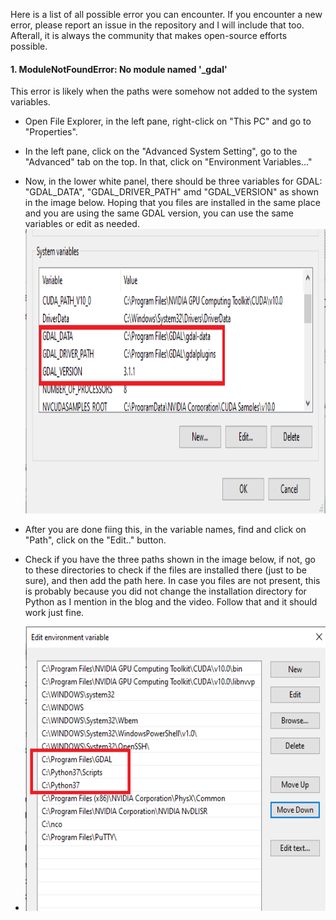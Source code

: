Here is a list of all possible error you can encounter. If you encounter a new error, please report an issue in the repository and I will include that too. Afterall, it is always the community that makes open-source efforts possible.<br/>

#### 1. ModuleNotFoundError: No module named '_gdal' <br/>
This error is likely when the paths were somehow not added to the system variables.<br/>
* Open File Explorer, in the left pane, right-click on "This PC" and go to "Properties".<br/>
* In the left pane, click on the "Advanced System Setting", go to the "Advanced" tab on the top. In that, click on "Environment Variables..."<br/>
* Now, in the lower white panel, there should be three variables for GDAL: "GDAL_DATA", "GDAL_DRIVER_PATH" amd "GDAL_VERSION" as shown in the image below. Hoping that you files are installed in the same place and you are using the same GDAL version, you can use the same variables or edit as needed.<br/>
<img src="./media/EnvironmentVariables1.png" height="455" width="700"><br/>

* After you are done fiing this, in the variable names, find and click on "Path", click on the "Edit.." button.<br/>
* Check if you have the three paths shown in the image below, if not, go to these directories to check if the files are installed there (just to be sure), and then add the path here. In case you files are not present, this is probably because you did not change the installation directory for Python as I mention in the blog and the video. Follow that and it should work just fine.<br/>
*  <img src="./media/EnvironmentVariables2.png" height="455" width="700"><br/>
